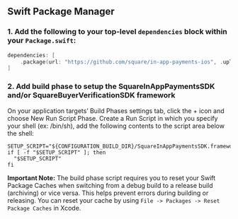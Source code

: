 ## Swift Package Manager

### 1. Add the following to your top-level `dependencies` block within your `Package.swift`:

```swift
dependencies: [
    .package(url: "https://github.com/square/in-app-payments-ios", .upToNextMajor(from: "1.6.1")),
]
```

### 2. Add build phase to setup the SquareInAppPaymentsSDK and/or SquareBuyerVerificationSDK framework ###

On your application targets’ Build Phases settings tab, click the + icon and choose New Run Script Phase. Create a Run Script in which you specify your shell (ex: /bin/sh), add the following contents to the script area below the shell:

```
SETUP_SCRIPT="${CONFIGURATION_BUILD_DIR}/SquareInAppPaymentsSDK.framework/setup"
if [ -f "$SETUP_SCRIPT" ]; then
  "$SETUP_SCRIPT"
fi
```

**Important Note:** The build phase script requires you to reset your Swift Package Caches when switching from a debug build to a release build (archiving) or vice versa. This helps prevent errors during building or releasing. You can reset your cache by using `File -> Packages -> Reset Package Caches` in Xcode.